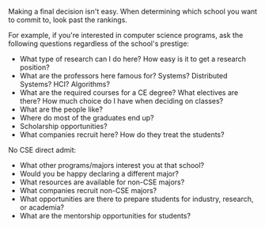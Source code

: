 Making a final decision isn't easy. When determining which school you want to commit to, look past the rankings.

For example, if you're interested in computer science programs, ask the following questions regardless of the school's prestige:
* What type of research can I do here? How easy is it to get a research position?
* What are the professors here famous for? Systems? Distributed Systems? HCI? Algorithms?
* What are the required courses for a CE degree? What electives are there? How much choice do I have when deciding on classes?
* What are the people like?
* Where do most of the graduates end up?
* Scholarship opportunities?
* What companies recruit here? How do they treat the students?

No CSE direct admit:
* What other programs/majors interest you at that school?
* Would you be happy declaring a different major?
* What resources are available for non-CSE majors?
* What companies recruit non-CSE majors?
* What opportunities are there to prepare students for industry, research, or academia?
* What are the mentorship opportunities for students?
